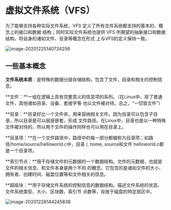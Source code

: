 # 虚拟文件系统（VFS）

为了能够支持各种实际文件系统，VFS 定义了所有文件系统都支持的基本的、概念上的接口和数据 结构；同时实际文件系统也提供 VFS 所期望的抽象接口和数据结构，将自身的诸如文件、目录等概念在形式 上与VFS的定义保持一致。

![image-20201225140724256](https://gitee.com/liugguisheng/tuci/raw/master/img/20201225140724.png)

## 一些基本概念

**文件系统本质**：是特殊的数据分层存储结构，包含了文件，目录和相关的控制信息。

**文件：**一组在逻辑上具有完整意义的信息项的系列。（在Linux中，除了普通文件，其他诸如目录、设备、套接字等 也以文件被对待。总之，“一切皆文件”）

**目录：**目录好比一个文件夹，用来容纳相关文件。因为目录可以包含子目录，所以目录是可以层层嵌套，形成 文件路径。在Linux中，目录也是以一种特殊文件被对待的，所以用于文件的操作同样也可以用在目录上。

**目录项：**在一个文件路径中，路径中的每一部分都被称为目录项；如路径/home/source/helloworld.c中，目录 /, home, source和文件 helloworld.c都是一个目录项。

**索引节点：**用于存储文件的元数据的一个数据结构。文件的元数据，也就是文件的相关信息，和文件本身是两个不同 的概念。它包含的是诸如文件的大小、拥有者、创建时间、磁盘位置等和文件相关的信息。

**超级块：**用于存储文件系统的控制信息的数据结构。描述文件系统的状态、文件系统类型、大小、区块数、索引节 点数等，存放于磁盘的特定扇区中。

![image-20201228144245838](https://gitee.com/liugguisheng/tuci/raw/master/img/20201228144245.png)


